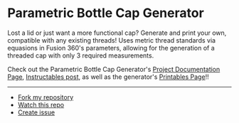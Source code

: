 # Parametric Bottle Cap Generator

Lost a lid or just want a more functional cap? Generate and print your own, compatible with any existing threads! Uses metric thread standards via equasions in Fusion 360's parameters, allowing for the generation of a threaded cap with only 3 required measurements.

Check out the Parametric Bottle Cap Generator's [Project Documentation Page](https://teddywarner.org/Projects/ParametricGenerator/), [Instructables post](https://www.instructables.com/Parametric-Bottle-Cap-Generator/), as well as the generator's [Printables Page](https://www.printables.com/model/76271-parametric-bottle-cap-generator)!!

---
- [Fork my repository](https://github.com/Twarner491/ParametricBottleCapGenerator/fork)
- [Watch this repo](https://github.com/Twarner491/ParametricBottleCapGenerator/subscription)
- [Create issue](https://github.com/Twarner491/ParametricBottleCapGenerator/issues/new)
